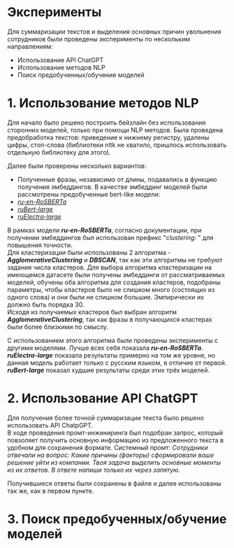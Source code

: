 # Эксперименты

Для суммаризации текстов и выделения основных причин увольнения сотрудников были проведены эксперименты по нескольким направлениям: 
- Использование API ChatGPT
- Использование методов NLP
- Поиск предобученных/обучение моделей

# 1. Использование методов NLP

Для начало было решено построить бейзлайн без использования сторонних моделей, только при помощи NLP методов.
Была проведена предобработка текстов: приведение к нижнему регистру, удалены цифры, стоп-слова (библиотеки nltk не хватило, пришлось использовать отдельную библиотеку для этого).  

Далее были проверены несколько вариантов:
- Полученные фразы, независимо от длины, подавались в функцию получения эмбеддингов. В качестве эмбеддинг моделей были рассмотрены предобученные bert-like модели: 
- [_ru-en-RoSBERTa_](https://huggingface.co/ai-forever/ru-en-RoSBERTa)
- [_ruBert-large_](https://huggingface.co/ai-forever/ruBert-large)
- [_ruElectra-large_](https://huggingface.co/ai-forever/ruElectra-large)

В рамках модели **_ru-en-RoSBERTa_**, согласно документации, при получении эмбеддингов был использован префикс "_clustering:_ " для повышения точности.  
Для кластеризации были использованы 2 алгоритма - _**AgglomerativeClustering**_ и _**DBSCAN**_, так как эти алгоритмы не требуют задания числа кластеров. Для выбора алгоритма кластеризации на имеющемся датасете были получены эмбеддинги от рассматриваемых моделей, обучены оба алгоритма для создания кластеров, подобраны параметры, чтобы кластеров было не слишком много (состоящих из одного слова) и они были не слишком большие. Эмпирически их должно быть порядка 30.  
Исходя из получаемых кластеров был выбран алгоритм **_AgglomerativeClustering_**, так как фразы в получающихся кластерах были более близкими по смыслу.  

С использованием этого алгоритма были проведены эксперименты с другими моделями. Лучше всех себя показала _**ru-en-RoSBERTa**_. _**ruElectra-large**_ показала результаты примерно на том же уровне, но данная модель работает только с русским языком, в отличие от первой. _**ruBert-large**_ показал худшие результаты среди этих трёх моделей. 

# 2. Использование API ChatGPT

Для получения более точной суммаризации текста было решено использовать API ChatpGPT.  
В ходе проведения промт-инжиниринга был подобран запрос, который повзоляет получить основную информацию из предложенного текста в удобном для сохранения формате. Системный промт:
_Сотрудники отвечали на вопрос:
Какие причины (факторы) сформировали ваше решение уйти из компании. 
Твоя задача выделить основные моменты из их ответов. 
В ответе напиши только их через запятую._

Получившиеся ответы были сохранены в файле и далее использованы так же, как в первом пункте.

# 3. Поиск предобученных/обучение моделей

